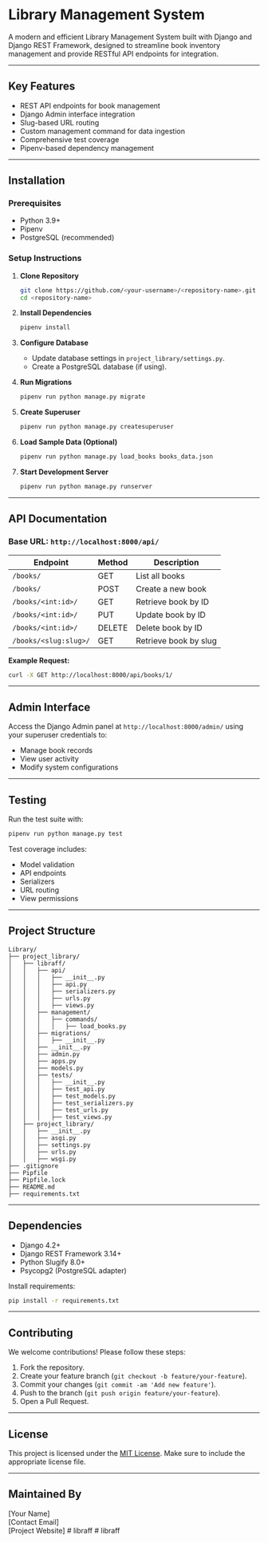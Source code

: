 # Library Management System

A modern and efficient Library Management System built with Django and Django REST Framework, designed to streamline book inventory management and provide RESTful API endpoints for integration.

---

## Key Features

- REST API endpoints for book management
- Django Admin interface integration
- Slug-based URL routing
- Custom management command for data ingestion
- Comprehensive test coverage
- Pipenv-based dependency management

---

## Installation

### Prerequisites
- Python 3.9+
- Pipenv
- PostgreSQL (recommended)

### Setup Instructions

1. **Clone Repository**
   ```bash
   git clone https://github.com/<your-username>/<repository-name>.git
   cd <repository-name>
   ```

2. **Install Dependencies**
   ```bash
   pipenv install
   ```

3. **Configure Database**
   - Update database settings in `project_library/settings.py`.
   - Create a PostgreSQL database (if using).

4. **Run Migrations**
   ```bash
   pipenv run python manage.py migrate
   ```

5. **Create Superuser**
   ```bash
   pipenv run python manage.py createsuperuser
   ```

6. **Load Sample Data (Optional)**
   ```bash
   pipenv run python manage.py load_books books_data.json
   ```

7. **Start Development Server**
   ```bash
   pipenv run python manage.py runserver
   ```

---

## API Documentation

### Base URL: `http://localhost:8000/api/`

| Endpoint              | Method | Description            |
|-----------------------|--------|------------------------|
| `/books/`             | GET    | List all books         |
| `/books/`             | POST   | Create a new book      |
| `/books/<int:id>/`    | GET    | Retrieve book by ID    |
| `/books/<int:id>/`    | PUT    | Update book by ID      |
| `/books/<int:id>/`    | DELETE | Delete book by ID      |
| `/books/<slug:slug>/` | GET    | Retrieve book by slug  |

**Example Request:**
```bash
curl -X GET http://localhost:8000/api/books/1/
```

---

## Admin Interface

Access the Django Admin panel at `http://localhost:8000/admin/` using your superuser credentials to:
- Manage book records
- View user activity
- Modify system configurations

---

## Testing

Run the test suite with:
```bash
pipenv run python manage.py test
```

Test coverage includes:
- Model validation
- API endpoints
- Serializers
- URL routing
- View permissions

---

## Project Structure

```plaintext
Library/
├── project_library/
│   ├── libraff/
│   │   ├── api/
│   │   │   ├── __init__.py
│   │   │   ├── api.py
│   │   │   ├── serializers.py
│   │   │   ├── urls.py
│   │   │   ├── views.py
│   │   ├── management/
│   │   │   ├── commands/
│   │   │   │   ├── load_books.py
│   │   ├── migrations/
│   │   │   ├── __init__.py
│   │   ├── __init__.py
│   │   ├── admin.py
│   │   ├── apps.py
│   │   ├── models.py
│   │   ├── tests/
│   │   │   ├── __init__.py
│   │   │   ├── test_api.py
│   │   │   ├── test_models.py
│   │   │   ├── test_serializers.py
│   │   │   ├── test_urls.py
│   │   │   ├── test_views.py
│   ├── project_library/
│   │   ├── __init__.py
│   │   ├── asgi.py
│   │   ├── settings.py
│   │   ├── urls.py
│   │   ├── wsgi.py
├── .gitignore
├── Pipfile
├── Pipfile.lock
├── README.md
├── requirements.txt
```

---

## Dependencies

- Django 4.2+
- Django REST Framework 3.14+
- Python Slugify 8.0+
- Psycopg2 (PostgreSQL adapter)

Install requirements:
```bash
pip install -r requirements.txt
```

---

## Contributing

We welcome contributions! Please follow these steps:

1. Fork the repository.
2. Create your feature branch (`git checkout -b feature/your-feature`).
3. Commit your changes (`git commit -am 'Add new feature'`).
4. Push to the branch (`git push origin feature/your-feature`).
5. Open a Pull Request.

---

## License

This project is licensed under the [MIT License](LICENSE). Make sure to include the appropriate license file.

---

## Maintained By

[Your Name]  
[Contact Email]  
[Project Website]
#   l i b r a f f  
 #   l i b r a f f  
 